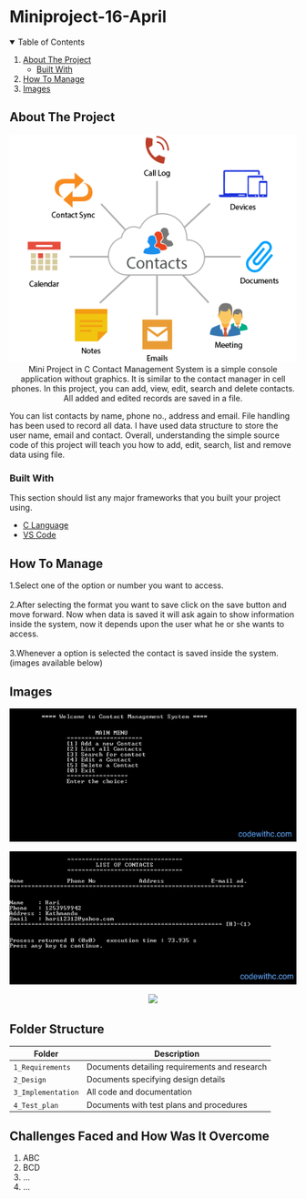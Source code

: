 # Miniproject-16-April


<!-- TABLE OF CONTENTS -->
<details open="open">
  <summary>Table of Contents</summary>
  <ol>
    <li>
      <a href="#about-the-project">About The Project</a>
      <ul>
        <li><a href="#built-with">Built With</a></li>
      </ul>
    </li>
    <li> 
      <a href="#How To Manage">How To Manage</a>
    </li>
    <li> 
      <a href="#Images">Images</a>
    </li> 
      
  
     
</details>



<!-- ABOUT THE PROJECT -->
## About The Project
<p align="center">
  <img src=https://github.com/Harshbaisla/Miniproject-16-April-/blob/main/4_Images/contact-manager.png
</p>
<br>
Mini Project in C Contact Management System is a simple console application without graphics. It is similar to the contact manager in cell phones. In this  project, you can add, view, edit, search and delete contacts. All added and edited records are saved in a file.

You can list contacts by name, phone no., address and email. File handling has been used to record all data. I have used data structure to store the user name, email and contact. Overall, understanding the simple source code of this project will teach you how to add, edit, search, list and remove data using file.

### Built With

This section should list any major frameworks that you built your project using. 
* [C Language](https://www.geeksforgeeks.org/c-language-set-1-introduction/)
* [VS Code](https://code.visualstudio.com/)


<!-- How to Manage -->
## How To Manage
1.Select one of the option or number you want to access.<br><br>
2.After selecting the format you want to save click on the save button and move forward. Now when data is saved it will ask again to show information inside the system, now it depends upon the user what he or she wants to access. <br><br>
3.Whenever a option is selected the contact is saved inside the system. (images available below)<br>

<!-- Images -->
## Images
<p align="center">
  <img src=https://github.com/Harshbaisla/Miniproject-16-April-/blob/main/4_Images/main-menu.png
</p>
<p align="center">
  <img src=https://github.com/Harshbaisla/Miniproject-16-April-/blob/main/4_Images/list-of-contacts.png
</p>
<p align="center">
  <img src=
</p>


## Folder Structure
Folder             | Description
-------------------| -----------------------------------------
`1_Requirements`   | Documents detailing requirements and research
`2_Design`         | Documents specifying design details
`3_Implementation` | All code and documentation
`4_Test_plan`      | Documents with test plans and procedures


## Challenges Faced and How Was It Overcome

1. ABC
2. BCD
3. ...
4. ...









